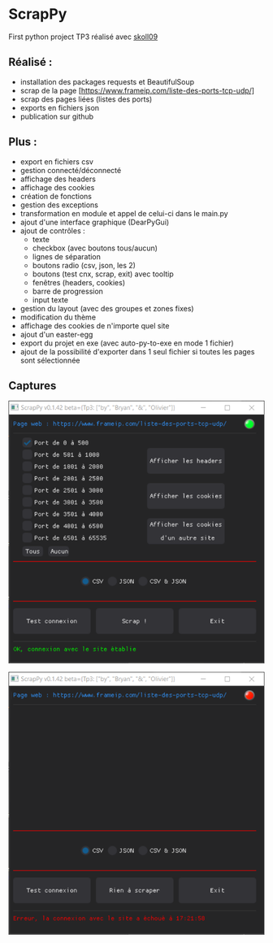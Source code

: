 # ScrapPy
First python project
TP3 réalisé avec [skoll09](https://github.com/skoll09/ScrapPy)

## Réalisé :

- installation des packages requests et BeautifulSoup
- scrap de la page [https://www.frameip.com/liste-des-ports-tcp-udp/]
- scrap des pages liées (listes des ports)
- exports en fichiers json
- publication sur github

## Plus :
- export en fichiers csv
- gestion connecté/déconnecté
- affichage des headers
- affichage des cookies
- création de fonctions
- gestion des exceptions
- transformation en module et appel de celui-ci dans le main.py
- ajout d'une interface graphique (DearPyGui)
- ajout de contrôles :
  - texte
  - checkbox (avec boutons tous/aucun)
  - lignes de séparation
  - boutons radio (csv, json, les 2)
  - boutons (test cnx, scrap, exit) avec tooltip
  - fenêtres (headers, cookies)
  - barre de progression
  - input texte
- gestion du layout (avec des groupes et zones fixes)
- modification du thème
- affichage des cookies de n'importe quel site
- ajout d'un easter-egg
- export du projet en exe (avec auto-py-to-exe en mode 1 fichier)
- ajout de la possibilité d'exporter dans 1 seul fichier si toutes les pages sont sélectionnée

## Captures

![capture exe](/captures/scrappy.png "capture exe") 


![capture exe deco](/captures/scrappy_no_cnx.png "capture exe deco")
